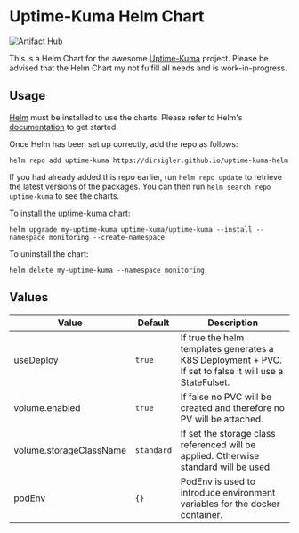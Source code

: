 # Uptime-Kuma Helm Chart

[![Artifact Hub](https://img.shields.io/endpoint?url=https://artifacthub.io/badge/repository/uptime-kuma)](https://artifacthub.io/packages/search?repo=uptime-kuma)

This is a Helm Chart for the awesome [Uptime-Kuma](https://github.com/louislam/uptime-kuma) project.
Please be advised that the Helm Chart my not fulfill all needs and is work-in-progress.

## Usage

[Helm](https://helm.sh) must be installed to use the charts. Please refer to
Helm's [documentation](https://helm.sh/docs) to get started.

Once Helm has been set up correctly, add the repo as follows:

    helm repo add uptime-kuma https://dirsigler.github.io/uptime-kuma-helm

If you had already added this repo earlier, run `helm repo update` to retrieve
the latest versions of the packages. You can then run `helm search repo uptime-kuma` to see the charts.

To install the uptime-kuma chart:

    helm upgrade my-uptime-kuma uptime-kuma/uptime-kuma --install --namespace monitoring --create-namespace

To uninstall the chart:

    helm delete my-uptime-kuma --namespace monitoring

## Values

| Value     | Default | Description                                                                                             |
|-----------|---------|---------------------------------------------------------------------------------------------------------|
| useDeploy | `true`    | If true the helm templates generates a K8S Deployment + PVC. If set to false it will use a StateFulset. |
| volume.enabled | `true` | If false no PVC will be created and therefore no PV will be attached. |
| volume.storageClassName | `standard` | If set the storage class referenced will be applied. Otherwise standard will be used. |
| podEnv | `{}` | PodEnv is used to introduce environment variables for the docker container. |

